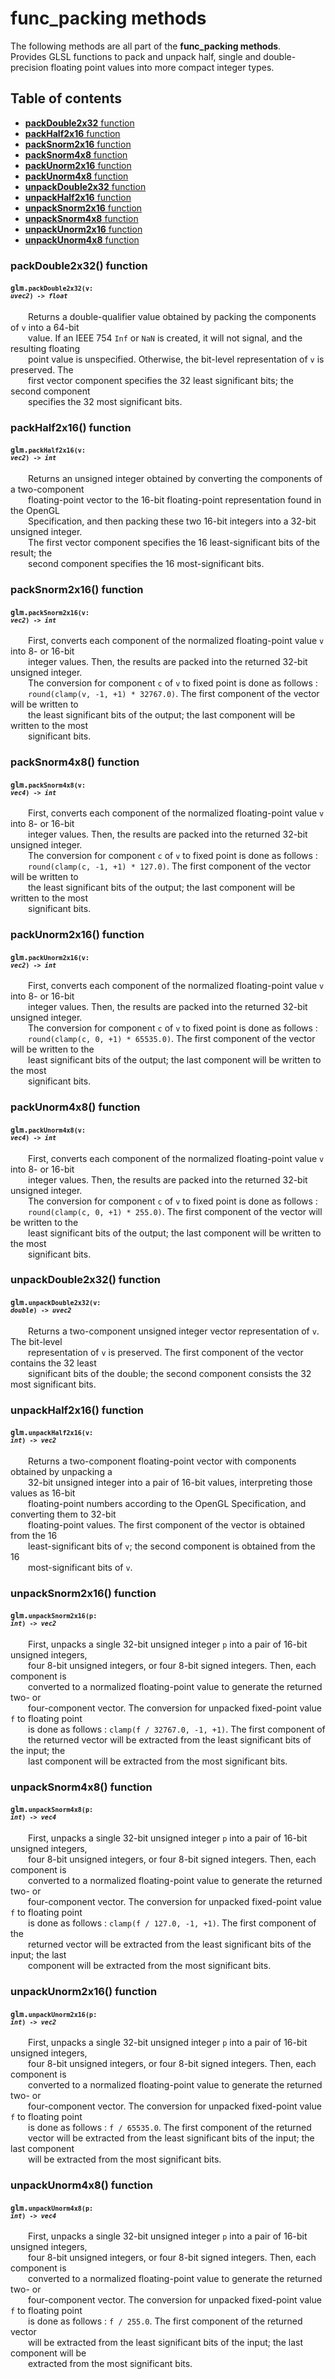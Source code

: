 [//]: # (generated using SlashBack 0.2.0)

  
# func\_packing methods  
The following methods are all part of the **func\_packing methods**\.  
Provides GLSL functions to pack and unpack half, single and double\-precision floating point values into more compact integer types\.  
## Table of contents  
  
* [**packDouble2x32** function](#packdouble2x32-function)  
* [**packHalf2x16** function](#packhalf2x16-function)  
* [**packSnorm2x16** function](#packsnorm2x16-function)  
* [**packSnorm4x8** function](#packsnorm4x8-function)  
* [**packUnorm2x16** function](#packunorm2x16-function)  
* [**packUnorm4x8** function](#packunorm4x8-function)  
* [**unpackDouble2x32** function](#unpackdouble2x32-function)  
* [**unpackHalf2x16** function](#unpackhalf2x16-function)  
* [**unpackSnorm2x16** function](#unpacksnorm2x16-function)  
* [**unpackSnorm4x8** function](#unpacksnorm4x8-function)  
* [**unpackUnorm2x16** function](#unpackunorm2x16-function)  
* [**unpackUnorm4x8** function](#unpackunorm4x8-function)  
  
### packDouble2x32\(\) function  
#### <code>glm.<code>**packDouble2x32**(**v**: *uvec2*) -\> *float*</code></code>  
&emsp;&emsp;Returns a double\-qualifier value obtained by packing the components of ``` v ``` into a 64\-bit  
&emsp;&emsp;value\. If an IEEE 754 ``` Inf ``` or ``` NaN ``` is created, it will not signal, and the resulting floating  
&emsp;&emsp;point value is unspecified\. Otherwise, the bit\-level representation of ``` v ``` is preserved\. The  
&emsp;&emsp;first vector component specifies the 32 least significant bits; the second component  
&emsp;&emsp;specifies the 32 most significant bits\.  
  
### packHalf2x16\(\) function  
#### <code>glm.<code>**packHalf2x16**(**v**: *vec2*) -\> *int*</code></code>  
&emsp;&emsp;Returns an unsigned integer obtained by converting the components of a two\-component  
&emsp;&emsp;floating\-point vector to the 16\-bit floating\-point representation found in the OpenGL  
&emsp;&emsp;Specification, and then packing these two 16\-bit integers into a 32\-bit unsigned integer\.  
&emsp;&emsp;The first vector component specifies the 16 least\-significant bits of the result; the  
&emsp;&emsp;second component specifies the 16 most\-significant bits\.  
  
### packSnorm2x16\(\) function  
#### <code>glm.<code>**packSnorm2x16**(**v**: *vec2*) -\> *int*</code></code>  
&emsp;&emsp;First, converts each component of the normalized floating\-point value ``` v ``` into 8\- or 16\-bit  
&emsp;&emsp;integer values\. Then, the results are packed into the returned 32\-bit unsigned integer\.  
&emsp;&emsp;The conversion for component ``` c ``` of ``` v ``` to fixed point is done as follows :  
&emsp;&emsp;``` round(clamp(v, -1, +1) * 32767.0) ```\. The first component of the vector will be written to  
&emsp;&emsp;the least significant bits of the output; the last component will be written to the most  
&emsp;&emsp;significant bits\.  
  
### packSnorm4x8\(\) function  
#### <code>glm.<code>**packSnorm4x8**(**v**: *vec4*) -\> *int*</code></code>  
&emsp;&emsp;First, converts each component of the normalized floating\-point value ``` v ``` into 8\- or 16\-bit  
&emsp;&emsp;integer values\. Then, the results are packed into the returned 32\-bit unsigned integer\.  
&emsp;&emsp;The conversion for component ``` c ``` of ``` v ``` to fixed point is done as follows :  
&emsp;&emsp;``` round(clamp(c, -1, +1) * 127.0) ```\. The first component of the vector will be written to  
&emsp;&emsp;the least significant bits of the output; the last component will be written to the most  
&emsp;&emsp;significant bits\.  
  
### packUnorm2x16\(\) function  
#### <code>glm.<code>**packUnorm2x16**(**v**: *vec2*) -\> *int*</code></code>  
&emsp;&emsp;First, converts each component of the normalized floating\-point value ``` v ``` into 8\- or 16\-bit  
&emsp;&emsp;integer values\. Then, the results are packed into the returned 32\-bit unsigned integer\.  
&emsp;&emsp;The conversion for component ``` c ``` of ``` v ``` to fixed point is done as follows :  
&emsp;&emsp;``` round(clamp(c, 0, +1) * 65535.0) ```\. The first component of the vector will be written to the  
&emsp;&emsp;least significant bits of the output; the last component will be written to the most  
&emsp;&emsp;significant bits\.  
  
### packUnorm4x8\(\) function  
#### <code>glm.<code>**packUnorm4x8**(**v**: *vec4*) -\> *int*</code></code>  
&emsp;&emsp;First, converts each component of the normalized floating\-point value ``` v ``` into 8\- or 16\-bit  
&emsp;&emsp;integer values\. Then, the results are packed into the returned 32\-bit unsigned integer\.  
&emsp;&emsp;The conversion for component ``` c ``` of ``` v ``` to fixed point is done as follows :  
&emsp;&emsp;``` round(clamp(c, 0, +1) * 255.0) ```\. The first component of the vector will be written to the  
&emsp;&emsp;least significant bits of the output; the last component will be written to the most  
&emsp;&emsp;significant bits\.  
  
### unpackDouble2x32\(\) function  
#### <code>glm.<code>**unpackDouble2x32**(**v**: *double*) -\> *uvec2*</code></code>  
&emsp;&emsp;Returns a two\-component unsigned integer vector representation of ``` v ```\. The bit\-level  
&emsp;&emsp;representation of ``` v ``` is preserved\. The first component of the vector contains the 32 least  
&emsp;&emsp;significant bits of the double; the second component consists the 32 most significant bits\.  
  
### unpackHalf2x16\(\) function  
#### <code>glm.<code>**unpackHalf2x16**(**v**: *int*) -\> *vec2*</code></code>  
&emsp;&emsp;Returns a two\-component floating\-point vector with components obtained by unpacking a  
&emsp;&emsp;32\-bit unsigned integer into a pair of 16\-bit values, interpreting those values as 16\-bit  
&emsp;&emsp;floating\-point numbers according to the OpenGL Specification, and converting them to 32\-bit  
&emsp;&emsp;floating\-point values\. The first component of the vector is obtained from the 16  
&emsp;&emsp;least\-significant bits of ``` v ```; the second component is obtained from the 16  
&emsp;&emsp;most\-significant bits of ``` v ```\.  
  
### unpackSnorm2x16\(\) function  
#### <code>glm.<code>**unpackSnorm2x16**(**p**: *int*) -\> *vec2*</code></code>  
&emsp;&emsp;First, unpacks a single 32\-bit unsigned integer ``` p ``` into a pair of 16\-bit unsigned integers,  
&emsp;&emsp;four 8\-bit unsigned integers, or four 8\-bit signed integers\. Then, each component is  
&emsp;&emsp;converted to a normalized floating\-point value to generate the returned two\- or  
&emsp;&emsp;four\-component vector\. The conversion for unpacked fixed\-point value ``` f ``` to floating point  
&emsp;&emsp;is done as follows : ``` clamp(f / 32767.0, -1, +1) ```\. The first component of  
&emsp;&emsp;the returned vector will be extracted from the least significant bits of the input; the  
&emsp;&emsp;last component will be extracted from the most significant bits\.  
  
### unpackSnorm4x8\(\) function  
#### <code>glm.<code>**unpackSnorm4x8**(**p**: *int*) -\> *vec4*</code></code>  
&emsp;&emsp;First, unpacks a single 32\-bit unsigned integer ``` p ``` into a pair of 16\-bit unsigned integers,  
&emsp;&emsp;four 8\-bit unsigned integers, or four 8\-bit signed integers\. Then, each component is  
&emsp;&emsp;converted to a normalized floating\-point value to generate the returned two\- or  
&emsp;&emsp;four\-component vector\. The conversion for unpacked fixed\-point value ``` f ``` to floating point  
&emsp;&emsp;is done as follows : ``` clamp(f / 127.0, -1, +1) ```\. The first component of the  
&emsp;&emsp;returned vector will be extracted from the least significant bits of the input; the last  
&emsp;&emsp;component will be extracted from the most significant bits\.  
  
### unpackUnorm2x16\(\) function  
#### <code>glm.<code>**unpackUnorm2x16**(**p**: *int*) -\> *vec2*</code></code>  
&emsp;&emsp;First, unpacks a single 32\-bit unsigned integer ``` p ``` into a pair of 16\-bit unsigned integers,  
&emsp;&emsp;four 8\-bit unsigned integers, or four 8\-bit signed integers\. Then, each component is  
&emsp;&emsp;converted to a normalized floating\-point value to generate the returned two\- or  
&emsp;&emsp;four\-component vector\. The conversion for unpacked fixed\-point value ``` f ``` to floating point  
&emsp;&emsp;is done as follows : ``` f / 65535.0 ```\. The first component of the returned  
&emsp;&emsp;vector will be extracted from the least significant bits of the input; the last component  
&emsp;&emsp;will be extracted from the most significant bits\.  
  
### unpackUnorm4x8\(\) function  
#### <code>glm.<code>**unpackUnorm4x8**(**p**: *int*) -\> *vec4*</code></code>  
&emsp;&emsp;First, unpacks a single 32\-bit unsigned integer ``` p ``` into a pair of 16\-bit unsigned integers,  
&emsp;&emsp;four 8\-bit unsigned integers, or four 8\-bit signed integers\. Then, each component is  
&emsp;&emsp;converted to a normalized floating\-point value to generate the returned two\- or  
&emsp;&emsp;four\-component vector\. The conversion for unpacked fixed\-point value ``` f ``` to floating point  
&emsp;&emsp;is done as follows : ``` f / 255.0 ```\. The first component of the returned vector  
&emsp;&emsp;will be extracted from the least significant bits of the input; the last component will be  
&emsp;&emsp;extracted from the most significant bits\.  
  
